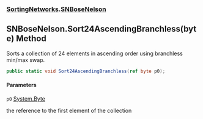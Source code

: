### [SortingNetworks](SortingNetworks.md 'SortingNetworks').[SNBoseNelson](SortingNetworks.SNBoseNelson.md 'SortingNetworks.SNBoseNelson')

## SNBoseNelson.Sort24AscendingBranchless(byte) Method

Sorts a collection of 24 elements in ascending order using branchless min/max swap.

```csharp
public static void Sort24AscendingBranchless(ref byte p0);
```
#### Parameters

<a name='SortingNetworks.SNBoseNelson.Sort24AscendingBranchless(byte).p0'></a>

`p0` [System.Byte](https://docs.microsoft.com/en-us/dotnet/api/System.Byte 'System.Byte')

the reference to the first element of the collection